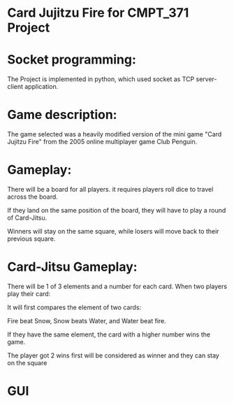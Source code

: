 # Card Jujitzu Fire for CMPT_371 Project

# Socket programming:

The Project is implemented in python, which used socket as TCP server-client application.

# Game description:

The game selected was a heavily modified version of the mini game "Card Jujitzu Fire" from the 2005 online multiplayer game Club Penguin.

# Gameplay:

There will be a board for all players. it requires players roll dice to travel across the board.

If they land on the same position of the board, they will have to play a round of Card-Jitsu.

Winners will stay on the same square, while losers will move back to their previous square.

# Card-Jitsu Gameplay:

There will be 1 of 3 elements and a number for each card. When two players play their card:

It will first compares the element of two cards:

Fire beat Snow, Snow beats Water, and Water beat fire.

If they have the same element, the card with a higher number wins the game.

The player got 2 wins first will be considered as winner and they can stay on the square

# GUI

#

